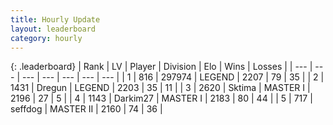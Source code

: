 ```yaml
---
title: Hourly Update
layout: leaderboard
category: hourly
---
```


{: .leaderboard}
| Rank | LV | Player | Division | Elo | Wins | Losses |
| --- | --- | --- | --- | --- | --- | --- |
| <span data-change="0">1</span> | 816 | <span title="ID: 544038">297974</span> | LEGEND | <span data-change="0">2207</span> | <span data-change="0">79</span> | <span data-change="0">35</span> |
| <span data-change="0">2</span> | 1431 | <span title="ID: 337810">Dregun</span> | LEGEND | <span data-change="0">2203</span> | <span data-change="0">35</span> | <span data-change="0">11</span> |
| <span data-change="1">3</span> | 2620 | <span title="ID: 353063">Sktima</span> | MASTER I | <span data-change="32">2196</span> | <span data-change="5">27</span> | <span data-change="0">5</span> |
| <span data-change="-1">4</span> | 1143 | <span title="ID: 694036">Darkim27</span> | MASTER I | <span data-change="0">2183</span> | <span data-change="0">80</span> | <span data-change="0">44</span> |
| <span data-change="0">5</span> | 717 | <span title="ID: 285016">seffdog</span> | MASTER II | <span data-change="0">2160</span> | <span data-change="0">74</span> | <span data-change="0">36</span> |